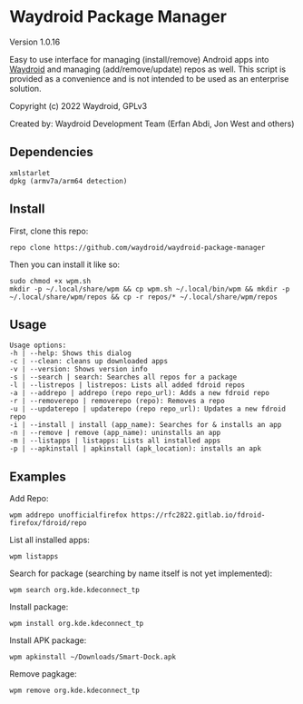 # Waydroid Package Manager
Version 1.0.16

Easy to use interface for managing (install/remove) Android apps into [Waydroid](https://waydro.id) and managing (add/remove/update) repos as well.
This script is provided as a convenience and is not intended to be used as an enterprise solution.

Copyright (c) 2022 Waydroid, GPLv3

Created by: Waydroid Development Team (Erfan Abdi, Jon West and others)


## Dependencies

    xmlstarlet
    dpkg (armv7a/arm64 detection)

## Install

First, clone this repo:

    repo clone https://github.com/waydroid/waydroid-package-manager

Then you can install it like so:

    sudo chmod +x wpm.sh
    mkdir -p ~/.local/share/wpm && cp wpm.sh ~/.local/bin/wpm && mkdir -p ~/.local/share/wpm/repos && cp -r repos/* ~/.local/share/wpm/repos

## Usage

    Usage options:
    -h | --help: Shows this dialog
    -c | --clean: cleans up downloaded apps
    -v | --version: Shows version info
    -s | --search | search: Searches all repos for a package
    -l | --listrepos | listrepos: Lists all added fdroid repos
    -a | --addrepo | addrepo (repo repo_url): Adds a new fdroid repo
    -r | --removerepo | removerepo (repo): Removes a repo
    -u | --updaterepo | updaterepo (repo repo_url): Updates a new fdroid repo
    -i | --install | install (app_name): Searches for & installs an app
    -n | --remove | remove (app_name): uninstalls an app
    -m | --listapps | listapps: Lists all installed apps
    -p | --apkinstall | apkinstall (apk_location): installs an apk

## Examples

Add Repo:

    wpm addrepo unofficialfirefox https://rfc2822.gitlab.io/fdroid-firefox/fdroid/repo

List all installed apps:

    wpm listapps

Search for package (searching by name itself is not yet implemented):

    wpm search org.kde.kdeconnect_tp

Install package:

    wpm install org.kde.kdeconnect_tp

Install APK package:

    wpm apkinstall ~/Downloads/Smart-Dock.apk

Remove pagkage:

    wpm remove org.kde.kdeconnect_tp
